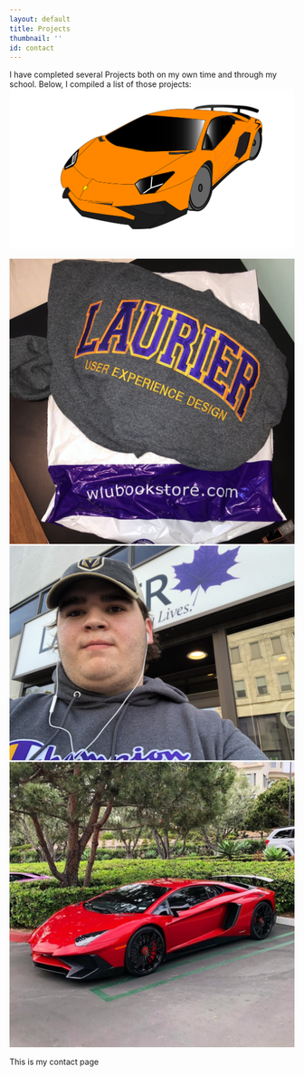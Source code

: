 ```yaml
---
layout: default
title: Projects
thumbnail: ''
id: contact
---
```

I have completed several Projects both on my own time and through my school. Below, I compiled a list of those projects:<img src="/images/uploads/lamborghiniaventadorsv.svg" alt="My lamborghini Aventador SV" class="center">











<div class="row">

<div class="column">

  <img src="/images/uploads/img_7944-2.jpg" alt="My Laurier Hoodie" class="center">

  </div>

  <div class="column">

 <img src="/images/uploads/me.jpg" alt="A photo of me outside the UXD building at Laurier Brantford" class="me" >

  </div>

  <div class="column">

   <img src="/images/uploads/allredlamb.jpg" alt="Red Lamborghini" class="center">

  </div>

</div>











This is my contact page
